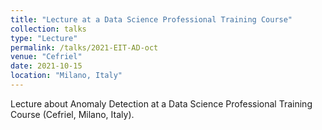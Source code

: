 ```yaml
---
title: "Lecture at a Data Science Professional Training Course"
collection: talks
type: "Lecture"
permalink: /talks/2021-EIT-AD-oct
venue: "Cefriel"
date: 2021-10-15
location: "Milano, Italy"
---
```


Lecture about Anomaly Detection at a Data Science Professional Training Course (Cefriel, Milano, Italy).